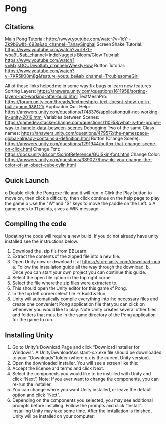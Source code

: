 # Pong


Citations
---------
Main Pong Tutorial: https://www.youtube.com/watch?v=1oY--Zk9b6w&t=693s&ab_channel=TanaySinghal
Screen Shake Tutorial: https://www.youtube.com/watch?v=rlBZL-woa9U&ab_channel=IndieNuggets
Bloom/Glow Tutorial: https://www.youtube.com/watch?v=MxjsGCUDiwo&ab_channel=WeeklyHow
Button Tutorial: https://www.youtube.com/watch?v=7KR5IKi8m8g&feature=youtu.be&ab_channel=TroublesomeGirl

All of these links helped me in some way fix bugs or learn new features
Sorting Layers: https://answers.unity.com/questions/1611958/sorting-layers-not-working-after-build.html
TextMeshPro: https://forum.unity.com/threads/textmeshpro-text-doesnt-show-up-in-built-game.538121/
Application Quit Help: https://answers.unity.com/questions/1748376/applicationquit-not-working-in-unity-2019.html
Variables between Scenes: https://gamedev.stackexchange.com/questions/110958/what-is-the-proper-way-to-handle-data-between-scenes
Debugging Two of the same Class names: https://answers.unity.com/questions/479572/the-namespace-global-already-contains-a-definition.html
Button (Change Scene): https://answers.unity.com/questions/1291944/button-that-change-scene-on-click.html
Change Font: https://docs.unity3d.com/ScriptReference/GUISkin-font.html
Change Color: https://answers.unity.com/questions/389027/how-do-you-change-the-color-of-an-obect-cube-cylin.html

Quick Launch
------------
o Double click the Pong.exe file and it will run.
o Click the Play button to move on, then click a difficulty, then click continue on the help page to play the game
o Use the "W" and "S" keys to move the paddle on the Left.
o A game goes to 11 points, gives a WIN message.

Compiling the code
------------------
Updating the code will require a new build. If you do not already have unity installed see the
instructions below.
1) Download the .zip file from BBLearn.
2) Extract the contents of the zipped file into a new file.
3) Open Unity now or download it at https://store.unity.com/download-nuo
  a. Follow the installation guide all the way through the download.
  b. Once you can start your own project you can continue this guide.
4) Select the open file option in the top right corner.
5) Select the file where the zip files were extracted to.
6) This should open the Unity editor for this game of Pong.
7) In the top left corner select file -> Build & Run.
8) Unity will automatically compile everything into the necessary files and create one convenient Pong application file that you can click on whenever you would like to play. Note Unity creates several other files and folders that must be in the same directory of the Pong application for the game to run.

Installing Unity
----------------
1. Go to Unity’s Download Page and click “Download Installer for Windows”. A UnityDownloadAssistant-x.x.exe file should be downloaded to your “Downloads” folder (where x.x is the current Unity version).
2. Open the downloaded installer. You will see a screen like this:
3. Accept the license and terms and click Next.
4. Select the components you would like to be installed with Unity and click “Next”. Note: If you ever want to change the components, you can re-run the installer.
5. You can change where you want Unity installed, or leave the default option and click “Next”.
6. Depending on the components you selected, you may see additional prompts before installing. Follow the prompts and click “Install”. Installing Unity may take some time. After the installation is finished, Unity will be installed on your computer.
